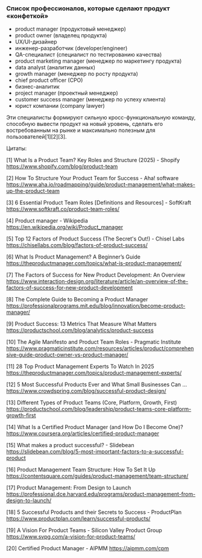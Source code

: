 ### Список профессионалов, которые сделают продукт «конфеткой»

- product manager (продуктовый менеджер)
- product owner (владелец продукта)
- UX/UI-дизайнер
- инженер-разработчик (developer/engineer)
- QA-специалист (специалист по тестированию качества)
- product marketing manager (менеджер по маркетингу продукта)
- data analyst (аналитик данных)
- growth manager (менеджер по росту продукта)
- chief product officer (CPO)
- бизнес-аналитик
- project manager (проектный менеджер)
- customer success manager (менеджер по успеху клиента)
- юрист компании (company lawyer)

Эти специалисты формируют сильную кросс-функциональную команду, способную вывести продукт на новый уровень, сделать его востребованным на рынке и максимально полезным для пользователей[1][2][3].

Цитаты:

[1] What Is a Product Team? Key Roles and Structure (2025) - Shopify https://www.shopify.com/blog/product-team

[2] How To Structure Your Product Team for Success - Aha! software https://www.aha.io/roadmapping/guide/product-management/what-makes-up-the-product-team

[3] 6 Essential Product Team Roles [Definitions and Resources] - SoftKraft https://www.softkraft.co/product-team-roles/

[4] Product manager - Wikipedia https://en.wikipedia.org/wiki/Product_manager

[5] Top 12 Factors of Product Success (The Secret's Out!) - Chisel Labs https://chisellabs.com/blog/factors-of-product-success/

[6] What Is Product Management? A Beginner’s Guide https://theproductmanager.com/topics/what-is-product-management/

[7] The Factors of Success for New Product Development: An Overview https://www.interaction-design.org/literature/article/an-overview-of-the-factors-of-success-for-new-product-development

[8] The Complete Guide to Becoming a Product Manager https://professionalprograms.mit.edu/blog/innovation/become-product-manager/

[9] Product Success: 13 Metrics That Measure What Matters https://productschool.com/blog/analytics/product-success

[10] The Agile Manifesto and Product Team Roles - Pragmatic Institute https://www.pragmaticinstitute.com/resources/articles/product/comprehensive-guide-product-owner-vs-product-manager/

[11] 28 Top Product Management Experts To Watch In 2025 https://theproductmanager.com/topics/product-management-experts/

[12] 5 Most Successful Products Ever and What Small Businesses Can ... https://www.crowdspring.com/blog/successful-product-design/

[13] Different Types of Product Teams (Core, Platform, Growth, First) https://productschool.com/blog/leadership/product-teams-core-platform-growth-first

[14] What Is a Certified Product Manager (and How Do I Become One)? https://www.coursera.org/articles/certified-product-manager

[15] What makes a product successful? - Slidebean https://slidebean.com/blog/5-most-important-factors-to-a-successful-product

[16] Product Management Team Structure: How To Set It Up https://contentsquare.com/guides/product-management/team-structure/

[17] Product Management: From Design to Launch https://professional.dce.harvard.edu/programs/product-management-from-design-to-launch/

[18] 5 Successful Products and their Secrets to Success - ProductPlan https://www.productplan.com/learn/successful-products/

[19] A Vision For Product Teams - Silicon Valley Product Group https://www.svpg.com/a-vision-for-product-teams/

[20] Certified Product Manager - AIPMM https://aipmm.com/cpm
